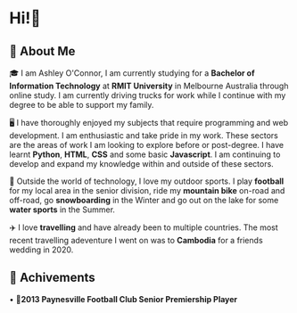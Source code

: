 <h1>Hi!👋</h1>

<h2>📣 About Me</h2>
<p>🎓 I am Ashley O'Connor, I am currently studying for a <b>Bachelor of Information Technology</b> at <b>RMIT University</b> in Melbourne Australia through online study. I am currently driving trucks for work while I continue with my degree to be able to support my family.</p>
<break>
<p>🖥️ I have thoroughly enjoyed my subjects that require programming and web development. I am enthusiastic and take pride in my work. These sectors are the areas of work I am looking to explore before or post-degree. I have learnt <b>Python</b>, <b>HTML</b>, <b>CSS</b> and some basic <b>Javascript</b>. I am continuing to develop and expand my knowledge within and outside of these sectors.</p>
<break>
<p>🌱 Outside the world of technology, I love my outdoor sports. I play <b>football</b> for my local area in the senior division, ride my <b>mountain bike</b> on-road and off-road, go <b>snowboarding</b> in the Winter and go out on the lake for some <b>water sports</b> in the Summer.</p>
<break>
<p>✈️ I love <b>travelling</b> and have already been to multiple countries. The most recent travelling adeventure I went on was to <b>Cambodia</b> for a friends wedding in 2020. 
</p>
<h2>🏅 Achivements</h2>
<p>&#x2022; 🏉<b>2013 Paynesville Football Club Senior Premiership Player</b>

<!--START_SECTION:badges-->
<!--END_SECTION:badges-->

